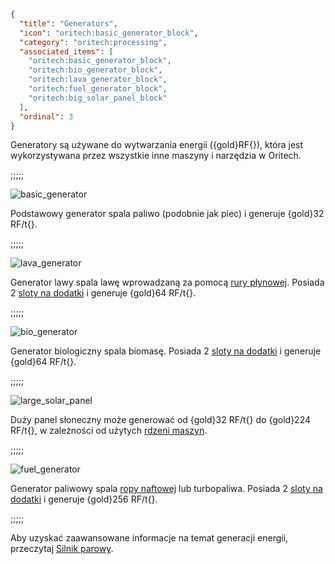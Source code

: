 ```json
{
  "title": "Generators",
  "icon": "oritech:basic_generator_block",
  "category": "oritech:processing",
  "associated_items": [
    "oritech:basic_generator_block",
    "oritech:bio_generator_block",
    "oritech:lava_generator_block",
    "oritech:fuel_generator_block",
    "oritech:big_solar_panel_block"
  ],
  "ordinal": 3
}
```

Generatory są używane do wytwarzania energii ({gold}RF{}), która jest wykorzystywana przez wszystkie inne maszyny i narzędzia w Oritech.

;;;;;

![basic_generator](oritech:textures/book/basic_generator.png,fit)

Podstawowy generator spala paliwo (podobnie jak piec) i generuje {gold}32 RF/t{}.

;;;;;

![lava_generator](oritech:textures/book/lava_generator.png,fit)

Generator lawy spala lawę wprowadzaną za pomocą [rury płynowej](^oritech:logistics/fluid_transport). Posiada 2 [sloty na dodatki](^oritech:processing/addons) i generuje {gold}64 RF/t{}.

;;;;;

![bio_generator](oritech:textures/book/bio_generator.png,fit)

Generator biologiczny spala biomasę. Posiada 2 [sloty na dodatki](^oritech:processing/addons) i generuje {gold}64 RF/t{}.

;;;;;

![large_solar_panel](oritech:textures/book/large_solar_panel.png,fit)

Duży panel słoneczny może generować od {gold}32 RF/t{} do {gold}224 RF/t{}, w zależności od użytych [rdzeni maszyn](^oritech:processing/multiblocks).

;;;;;

![fuel_generator](oritech:textures/book/fuel_generator.png,fit)

Generator paliwowy spala [ropy naftowej](^oritech:resources/crude_oil) lub turbopaliwa. Posiada 2 [sloty na dodatki](^oritech:processing/addons) i generuje {gold}256 RF/t{}.

;;;;;

Aby uzyskać zaawansowane informacje na temat generacji energii, przeczytaj [Silnik parowy](^oritech:processing/steam_engine).